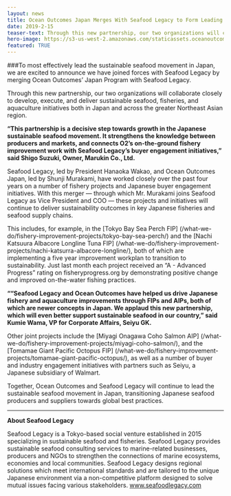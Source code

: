 ```yaml
---
layout: news
title: Ocean Outcomes Japan Merges With Seafood Legacy to Form Leading Japanese Sustainable Seafood and Fisheries Partnership
date: 2019-2-15
teaser-text: Through this new partnership, our two organizations will collaborate closely to develop, execute, and deliver sustainable seafood, fisheries, and aquaculture initiatives both in Japan and across the greater Northeast Asian region.
hero-image: https://s3-us-west-2.amazonaws.com/staticassets.oceanoutcomes.org/news+and+analysis/hero+images/O2-SFL-merger-hero.jpg
featured: TRUE
---
```

###To most effectively lead the sustainable seafood movement in Japan, we are excited to announce we have joined forces with Seafood Legacy by merging Ocean Outcomes’ Japan Program with Seafood Legacy.

Through this new partnership, our two organizations will collaborate closely to develop, execute, and deliver sustainable seafood, fisheries, and aquaculture initiatives both in Japan and across the greater Northeast Asian region.

**“This partnership is a decisive step towards growth in the Japanese sustainable seafood movement. It strengthens the knowledge between producers and markets, and connects O2’s on-the-ground fishery improvement work with Seafood Legacy’s buyer engagement initiatives,” said Shigo Suzuki, Owner, Marukin Co., Ltd.**

Seafood Legacy, led by President Hanaoka Wakao, and Ocean Outcomes Japan, led by Shunji Murakami, have worked closely over the past four years on a number of fishery projects and Japanese buyer engagement initiatives. With this merger — through which Mr. Murakami joins Seafood Legacy as Vice President and COO — these projects and initiatives will continue to deliver sustainability outcomes in key Japanese fisheries and seafood supply chains.

This includes, for example, in the [Tokyo Bay Sea Perch FIP] (/what-we-do/fishery-improvement-projects/tokyo-bay-sea-perch/) and the [Nachi Katsuura Albacore Longline Tuna FIP] (/what-we-do/fishery-improvement-projects/nachi-katsurra-albacore-longline/), both of which are implementing a five year improvement workplan to transition to sustainability. Just last month each project received an “A - Advanced Progress” rating on fisheryprogress.org by demonstrating positive change and improved on-the-water fishing practices.

**““Seafood Legacy and Ocean Outcomes have helped us drive Japanese fishery and aquaculture improvements through FIPs and AIPs, both of which are newer concepts in Japan. We applaud this new partnership, which will even better support sustainable seafood in our country,” said Kumie Wama, VP for Corporate Affairs, Seiyu GK.**

Other joint projects include the [Miyagi Onagawa Coho Salmon AIP] (/what-we-do/fishery-improvement-projects/miyagi-coho-salmon/), and the [Tomamae Giant Pacific Octopus FIP] (/what-we-do/fishery-improvement-projects/tomamae-giant-pacific-octopus/), as well as a number of buyer and industry engagement initiatives with partners such as Seiyu, a Japanese subsidiary of Walmart.

Together, Ocean Outcomes and Seafood Legacy will continue to lead the sustainable seafood movement in Japan, transitioning Japanese seafood producers and suppliers towards global best practices.

----

**About Seafood Legacy**

Seafood Legacy is a Tokyo-based social venture established in 2015 specializing in sustainable seafood and fisheries. Seafood Legacy provides sustainable seafood consulting services to marine-related businesses, producers and NGOs to strengthen the connections of marine ecosystems, economies and local communities. Seafood Legacy designs regional solutions which meet international standards and are tailored to the unique Japanese environment via a non-competitive platform designed to solve mutual issues facing various stakeholders. <a href="https://seafoodlegacy.com/" target="_blank">www.seafoodlegacy.com</a>
